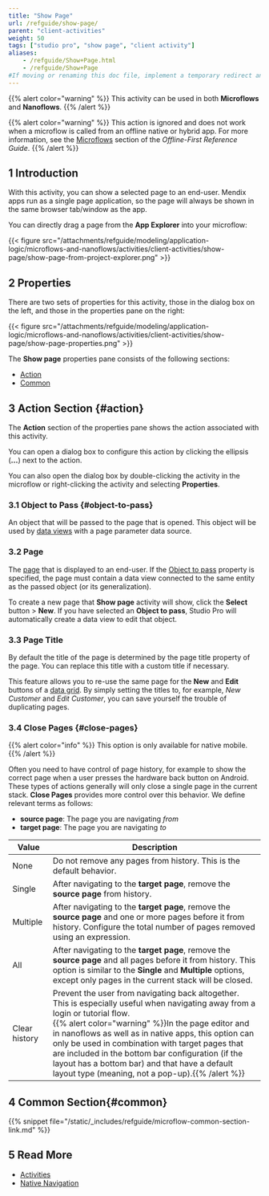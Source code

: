 ```yaml
---
title: "Show Page"
url: /refguide/show-page/
parent: "client-activities"
weight: 50
tags: ["studio pro", "show page", "client activity"]
aliases:
    - /refguide/Show+Page.html
    - /refguide/Show+Page
#If moving or renaming this doc file, implement a temporary redirect and let the respective team know they should update the URL in the product. See Mapping to Products for more details.
---
```


{{% alert color="warning" %}}
This activity can be used in both **Microflows** and **Nanoflows**.
{{% /alert %}}

{{% alert color="warning" %}}
This action is ignored and does not work when a microflow is called from an offline native or hybrid app. For more information, see the [Microflows](/refguide/offline-first/#microflows) section of the *Offline-First Reference Guide*.
{{% /alert %}}

## 1 Introduction

With this activity, you can show a selected page to an end-user. Mendix apps run as a single page application, so the page will always be shown in the same browser tab/window as the app.

You can directly drag a page from the **App Explorer** into your microflow:

{{< figure src="/attachments/refguide/modeling/application-logic/microflows-and-nanoflows/activities/client-activities/show-page/show-page-from-project-explorer.png" >}}

## 2 Properties

There are two sets of properties for this activity, those in the dialog box on the left, and those in the properties pane on the right:

{{< figure src="/attachments/refguide/modeling/application-logic/microflows-and-nanoflows/activities/client-activities/show-page/show-page-properties.png" >}}

The **Show page** properties pane consists of the following sections:

* [Action](#action)
* [Common](#common)

## 3 Action Section {#action}

The **Action** section of the properties pane shows the action associated with this activity.

You can open a dialog box to configure this action by clicking the ellipsis (**…**) next to the action.

You can also open the dialog box by double-clicking the activity in the microflow or right-clicking the activity and selecting **Properties**.

### 3.1 Object to Pass {#object-to-pass}

An object that will be passed to the page that is opened. This object will be used by [data views](/refguide/data-view/) with a page parameter data source.

### 3.2 Page

The [page](/refguide/page/) that is displayed to an end-user. If the [Object to pass](#object-to-pass) property is specified, the page must contain a data view connected to the same entity as the passed object (or its generalization).

To create a new page that **Show page** activity will show, click the **Select** button > **New**. If you have selected an **Object to pass**, Studio Pro will automatically create a data view to edit that object.

### 3.3 Page Title

By default the title of the page is determined by the page title property of the page. You can replace this title with a custom title if necessary.

This feature allows you to re-use the same page for the **New** and **Edit** buttons of a [data grid](/refguide/data-grid/). By simply setting the titles to, for example, *New Customer* and *Edit Customer*, you can save yourself the trouble of duplicating pages.

### 3.4 Close Pages {#close-pages}

{{% alert color="info" %}}
This option is only available for native mobile.
{{% /alert %}}

Often you need to have control of page history, for example to show the correct page when a user presses the hardware back button on Android. These types of actions generally will only close a single page in the current stack. **Close Pages** provides more control over this behavior. We define relevant terms as follows:

* **source page**: The page you are navigating _from_
* **target page**: The page you are navigating _to_

| Value | Description |
| --- | --- |
| None | Do not remove any pages from history. This is the default behavior.|
| Single | After navigating to the **target page**, remove the **source page** from history. |
| Multiple | After navigating to the **target page**, remove the **source page** and one or more pages before it from history. Configure the total number of pages removed using an expression. |
| All | After navigating to the **target page**, remove the **source page** and all pages before it from history. This option is similar to the **Single** and **Multiple** options, except only pages in the current stack will be closed. |
| Clear history | Prevent the user from navigating back altogether. This is especially useful when navigating away from a login or tutorial flow.<br />{{% alert color="warning" %}}In the page editor and in nanoflows as well as in native apps, this option can only be used in combination with target pages that are included in the bottom bar configuration (if the layout has a bottom bar) and that have a default layout type (meaning, not a pop-up).{{% /alert %}} |

## 4 Common Section{#common}

{{% snippet file="/static/_includes/refguide/microflow-common-section-link.md" %}}

## 5 Read More

* [Activities](/refguide/activities/)
* [Native Navigation](/refguide/native-navigation/)
